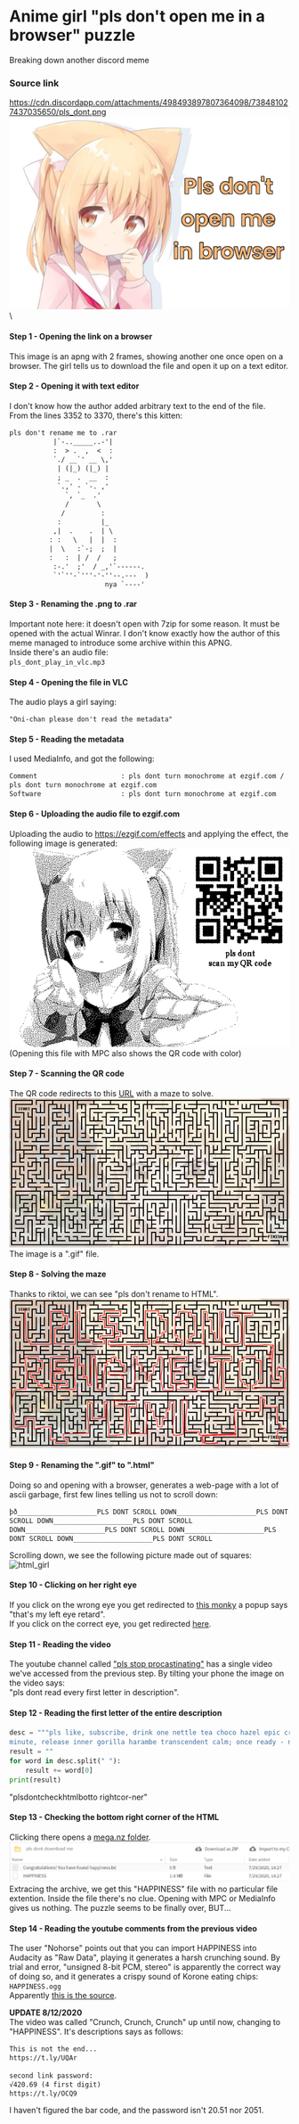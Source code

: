 # Anime girl "pls don't open me in a browser" puzzle
Breaking down another discord meme

### Source link
https://cdn.discordapp.com/attachments/498493897807364098/738481027437035650/pls_dont.png
![pls_dont](pls_dont.png)\
#### Step 1 - Opening the link on a browser
This image is an apng with 2 frames, showing another one once open on a browser. The girl tells us to download the file and open it up on a text editor.

#### Step 2 - Opening it with text editor
I don't know how the author added arbitrary text to the end of the file.\
From the lines 3352 to 3370, there's this kitten:
```
pls don't rename me to .rar
           |`-.._____..-'|
           :  > .  ,  <  :
           `./ __`' __ \,'
            | (|_) (|_) |
            ; _  .  __  :
            `.,' - `-. ,'
              `, `_  .'
              /       \
             /         :
            :          |_
           ,|  .    .  | \
          : :   \   |  |  :
          |  \   :`-;  ;  |
          :   :  | /  /   ;
           :-.'  ;'  / _,'`------.
           `'`''-`'''-'-''--.---  )
                        nya `----'
```
#### Step 3 - Renaming the .png to .rar
Important note here: it doesn't open with 7zip for some reason. It must be opened with the actual Winrar. I don't know exactly how the author of this meme managed to introduce some archive within this APNG.\
Inside there's an audio file:\
`pls_dont_play_in_vlc.mp3`

#### Step 4 - Opening the file in VLC
The audio plays a girl saying:
```
"Oni-chan please don't read the metadata"
```

#### Step 5 - Reading the metadata
I used MediaInfo, and got the following:
```
Comment                     : pls dont turn monochrome at ezgif.com / pls dont turn monochrome at ezgif.com
Software                    : pls dont turn monochrome at ezgif.com
```

#### Step 6 - Uploading the audio file to ezgif.com
Uploading the audio to https://ezgif.com/effects and applying the effect, the following image is generated:
![qr_code](ezgif_monochrome.png)\
(Opening this file with MPC also shows the QR code with color)

#### Step 7 - Scanning the QR code
The QR code redirects to this [URL](https://ibb.co/JknS55W) with a maze to solve.\
![maze](PLS-DONT-SOLVE-THIS-MAZE.gif)\
The image is a ".gif" file.

#### Step 8 - Solving the maze
Thanks to riktoi, we can see "pls don't rename to HTML".\
![solved_maze](solved_maze.png)

#### Step 9 - Renaming the ".gif" to ".html"
Doing so and opening with a browser, generates a web-page with a lot of ascii garbage, first few lines telling us not to scroll down:
```
þð____________________PLS DONT SCROLL DOWN____________________PLS DONT SCROLL DOWN____________________PLS DONT SCROLL DOWN____________________PLS DONT SCROLL DOWN____________________PLS DONT SCROLL DOWN____________________PLS DONT SCROLL
````
Scrolling down, we see the following picture made out of squares:\
![html_girl](html_girl.png)

#### Step 10 - Clicking on her right eye
If you click on the wrong eye you get redirected to [this monky](https://www.youtube.com/watch?v=FveF-we6lcE) a popup says "that's my left eye retard".\
If you click on the correct eye, you get redirected [here](https://www.youtube.com/watch?v=TwKn5dymtd0).

#### Step 11 - Reading the video
The youtube channel called ["pls stop procastinating"](https://www.youtube.com/channel/UCZ5CgPM5socA8Xyac2QUOVw/featured) has a single video we've accessed from the previous step.
By tilting your phone the image on the video says:\
"pls dont read every first letter in description".

#### Step 12 - Reading the first letter of the entire description
```python
desc = """pls like, subscribe, drink one nettle tea choco hazel epic cream kahlúa, hit the mother licking bell okay; then take one 
minute, release inner gorilla harambe transcendent calm; once ready - newly experience reality."""
result = ""
for word in desc.split(" "):
	result += word[0]
print(result)
```
"plsdontcheckhtmlbotto
rightcor-ner"

#### Step 13 - Checking the bottom right corner of the HTML
Clicking there opens a [mega.nz folder](https://mega.nz/folder/8UIwwKBa#t1Cm4FlxKIb1TgQ4UgXJrQ).\
![mega_folder](mega_folder.png)\
Extracing the archive, we get this "HAPPINESS" file with no particular file extention. Inside the file there's no clue. Opening with MPC or MediaInfo gives us nothing. The puzzle seems to be finally over, BUT...

#### Step 14 - Reading the youtube comments from the previous video
The user "Nohorse" points out that you can import HAPPINESS into Audacity as "Raw Data", playing it generates a harsh crunching sound. By trial and error, "unsigned 8-bit PCM, stereo" is apparently the correct way of doing so, and it generates a crispy sound of Korone eating chips:\
`HAPPINESS.ogg`\
Apparently [this is the source](https://www.youtube.com/watch?v=YXxBm1UdD_k).

**UPDATE 8/12/2020**\
The video was called "Crunch, Crunch, Crunch" up until now, changing to "HAPPINESS". It's descriptions says as follows:
```
This is not the end...
https://t.ly/UQAr

second link password:
√420.69 (4 first digit)
https://t.ly/OCQ9
```
I haven't figured the bar code, and the password isn't 20.51 nor 2051.
